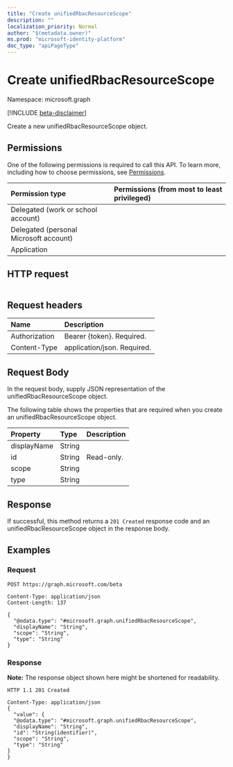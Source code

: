 ```yaml
---
title: "Create unifiedRbacResourceScope"
description: ""
localization_priority: Normal
author: "$(metadata.owner)"
ms.prod: "microsoft-identity-platform"
doc_type: "apiPageType"
---
```


# Create unifiedRbacResourceScope

Namespace: microsoft.graph

[!INCLUDE [beta-disclaimer](../../includes/beta-disclaimer.md)]

Create a new unifiedRbacResourceScope object.

## Permissions

One of the following permissions is required to call this API. To learn more, including how to choose permissions, see [Permissions](/graph/permissions-reference).

| Permission type                        | Permissions (from most to least privileged) |
| :------------------------------------- | :------------------------------------------ |
| Delegated (work or school account)     |                                             |
| Delegated (personal Microsoft account) |                                             |
| Application                            |                                             |

## HTTP request

<!-- {
  "blockType": "ignored"
}
-->

```http

```

## Request headers

| Name          | Description                 |
| :------------ | :-------------------------- |
| Authorization | Bearer {token}. Required.   |
| Content-Type  | application/json. Required. |

## Request Body

In the request body, supply JSON representation of the unifiedRbacResourceScope object.

<!-- Actions and Functions -->

<!-- CRUD Methods -->

The following table shows the properties that are required when you create an unifiedRbacResourceScope object.

| Property    | Type   | Description |
| :---------- | :----- | :---------- |
| displayName | String |             |
| id          | String | Read-only.  |
| scope       | String |             |
| type        | String |             |

## Response

If successful, this method returns a `201 Created` response code and an unifiedRbacResourceScope object in the response body.

## Examples

### Request

<!-- {
  "blockType": "request",
  "name": "create_unifiedrbacresourcescope"
}
-->

```http
POST https://graph.microsoft.com/beta

Content-Type: application/json
Content-Length: 137

{
  "@odata.type": "#microsoft.graph.unifiedRbacResourceScope",
  "displayName": "String",
  "scope": "String",
  "type": "String"
}

```

### Response

**Note:** The response object shown here might be shortened for readability.

<!-- {
  "blockType": "response",
  "truncated": true,
  "@odata.type": "Microsoft.EnterpriseRbac.unifiedRbacResourceScope"
}
-->

```http
HTTP 1.1 201 Created

Content-Type: application/json
{
  "value": {
  "@odata.type": "#microsoft.graph.unifiedRbacResourceScope",
  "displayName": "String",
  "id": "String(identifier)",
  "scope": "String",
  "type": "String"
}
}

```
